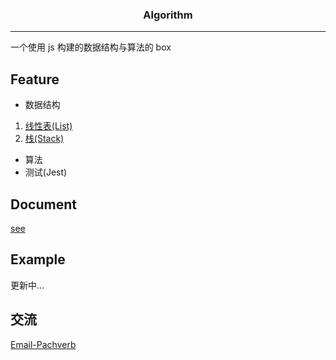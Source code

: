 <h3 align="center">Algorithm</h3>

---

一个使用 js 构建的数据结构与算法的 box

## Feature

- 数据结构
 1. [线性表(List)](https://github.com/front-end-open/algorithm/blob/15cb2689016dd361bff00138365fe6432f73af7f/src/dataStructure/List/LinkedList.ts)
 2. [栈(Stack)](https://github.com/front-end-open/algorithm/blob/15cb2689016dd361bff00138365fe6432f73af7f/src/dataStructure/stack/Stack.ts)
- 算法
- 测试(Jest)

## Document
[see](https://front-end-open.github.io/algorithm/)

## Example
更新中...

## 交流

[Email-Pachverb](1506262681@qq.com)
